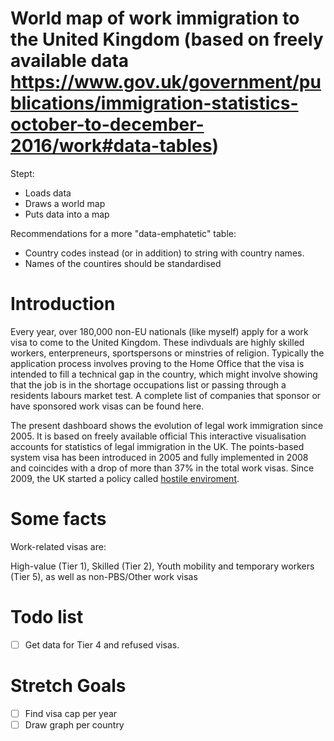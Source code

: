 # World map of work immigration to the United Kingdom (based on freely available data https://www.gov.uk/government/publications/immigration-statistics-october-to-december-2016/work#data-tables)

Stept:

- Loads data
- Draws a world map
- Puts data into a map

Recommendations for a more "data-emphatetic" table:

- Country codes instead (or in addition) to string with country names. 
- Names of the countires should be standardised

# Introduction 

Every year, over 180,000 non-EU nationals (like myself) apply for a work visa to come to the United Kingdom. These indivduals are highly skilled workers, enterpreneurs, sportspersons or minstries of religion. Typically the application process involves proving to the Home Office that the visa is intended to fill a technical gap in the country, which might involve showing that the job is in the shortage occupations list or passing through a residents labours market test. A complete list of companies that sponsor or have sponsored work visas can be found here. 
 
The present dashboard shows the evolution of legal work immigration since 2005. It is based on freely available official This interactive visualisation accounts for statistics of legal immigration in the UK. The points-based system visa has been introduced in 2005 and fully implemented in 2008 and coincides with a drop of more than 37\% in the total work visas. Since 2009, the UK started a policy called [hostile enviroment](https://en.wikipedia.org/wiki/Home_Office_hostile_environment_policy).  

# Some facts

Work-related visas are: 

High-value (Tier 1), Skilled (Tier 2), Youth mobility and temporary workers (Tier 5), as well as non-PBS/Other work visas

# Todo list

- [ ] Get data for Tier 4 and refused visas.

# Stretch Goals

- [ ] Find visa cap per year
- [ ] Draw graph per country
